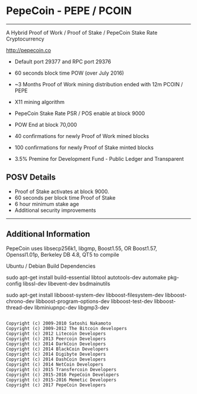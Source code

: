  PepeCoin - PEPE / PCOIN
==============================
-------------------------------------------
A Hybrid Proof of Work / Proof of Stake / PepeCoin Stake Rate Cryptocurrency

http://pepecoin.co

 - Default port 29377 and RPC port 29376

 - 60 seconds block time POW (over July 2016)
 - ~3 Months Proof of Work mining distribution ended with 12m PCOIN / PEPE
 - X11 mining algorithm
 - PepeCoin Stake Rate PSR / POS enable at block 9000
 - POW End at block 70,000

 - 40 confirmations for newly Proof of Work mined blocks
 - 100 confirmations for newly Proof of Stake minted blocks
 - 3.5% Premine for Development Fund - Public Ledger and Transparent

  POSV Details
 ------------
  - Proof of Stake activates at block 9000.
  - 60 seconds per block time Proof of Stake
  - 6 hour minimum stake age
  - Additional security improvements

-------------------------------
Additional Information
------------------------------

PepeCoin uses libsecp256k1, libgmp, Boost1.55, OR Boost1.57, Openssl1.01p, Berkeley DB 4.8, QT5 to compile

Ubuntu / Debian Build Dependencies

sudo apt-get install build-essential libtool autotools-dev automake pkg-config libssl-dev libevent-dev bsdmainutils

sudo apt-get install libboost-system-dev libboost-filesystem-dev libboost-chrono-dev libboost-program-options-dev libboost-test-dev libboost-thread-dev libminiupnpc-dev libgmp3-dev


```

Copyright (c) 2009-2010 Satoshi Nakamoto
Copyright (c) 2009-2012 The Bitcoin developers
Copyright (c) 2012 Litecoin Developers
Copyright (c) 2013 Peercoin Developers
Copyright (c) 2014 DarkCoin Developers
Copyright (c) 2014 BlackCoin Developers
Copyright (c) 2014 Digibyte Developers
Copyright (c) 2014 DashCoin Developers
Copyright (c) 2014 NetCoin Developers
Copyright (c) 2015 Transfercoin Developers
Copyright (c) 2015-2016 PepeCoin Developers
Copyright (c) 2015-2016 Memetic Developers
Copyright (c) 2017 PepeCoin Developers

 ```
